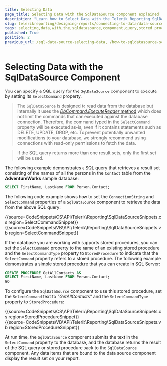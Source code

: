 ```yaml
---
title: Selecting Data
page_title: Selecting Data with the SqlDataSource component explained
description: "Learn how to Select Data with the Telerik Reporting SqlDataSource component through an inline query or stored procedure."
slug: telerikreporting/designing-reports/connecting-to-data/data-source-components/sqldatasource-component/selecting-data-with-the-sqldatasource-component
tags: selecting,data,with,the,sqldatasource,component,query,stored procedure
published: True
position: 2
previous_url: /sql-data-source-selecting-data, /how-to-sqldatasource-sct-storedprocedure
---
```


# Selecting Data with the SqlDataSource Component

You can specify a SQL query for the `SqlDataSource` component to execute by setting its `SelectCommand` property.

> The `SqlDataSource` is designed to read data from the database but internally it uses the [_DbCommand.ExecuteReader_ method](https://learn.microsoft.com/en-us/dotnet/api/system.data.common.dbcommand.executereader?view=net-8.0) which does not limit the commands that can executed against the database connection. Therefore, the command typed in the `SelectCommand` property will be executed as-is, even if it contains statements such as DELETE, UPDATE, DROP, etc. To prevent potentially unwanted modifications to your database, we strongly recommend using connections with read-only permissions to fetch the data.

> If the SQL query returns more than one result sets, only the first set will be used.

The following example demonstrates a SQL query that retrieves a result set consisting of the names of all the persons in the `Contact` table from the __AdventureWorks__ sample database:

````SQL
SELECT FirstName, LastName FROM Person.Contact;
````

The following code example shows how to set the `ConnectionString` and `SelectCommand` properties of a `SqlDataSource` component to retrieve the data from the above SQL query:

{{source=CodeSnippets\CS\API\Telerik\Reporting\SqlDataSourceSnippets.cs region=SelectCommandSnippet}}
{{source=CodeSnippets\VB\API\Telerik\Reporting\SqlDataSourceSnippets.vb region=SelectCommandSnippet}}

If the database you are working with supports stored procedures, you can set the `SelectCommand` property to the name of an existing stored procedure and the `SelectCommandType` property to `StoredProcedure` to indicate that the `SelectCommand` property refers to a stored procedure. The following example demonstrates a simple stored procedure that you can create in SQL Server:

````SQL
CREATE PROCEDURE GetAllContacts AS
SELECT FirstName, LastName FROM Person.Contact;
GO
````

To configure the `SqlDataSource` component to use this stored procedure, set the `SelectCommand` text to *"GetAllContacts"* and the `SelectCommandType` property to `StoredProcedure`:

{{source=CodeSnippets\CS\API\Telerik\Reporting\SqlDataSourceSnippets.cs region=StoredProcedureSnippet}}
{{source=CodeSnippets\VB\API\Telerik\Reporting\SqlDataSourceSnippets.vb region=StoredProcedureSnippet}}

At run time, the `SqlDataSource` component submits the text in the `SelectCommand` property to the database, and the database returns the result of the SQL query or stored procedure back to the `SqlDataSource` component. Any data items that are bound to the data source component display the result set on your report.
